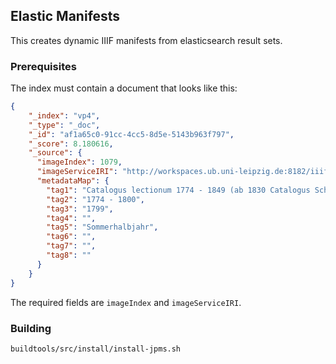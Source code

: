 ## Elastic Manifests

This creates dynamic IIIF manifests from elasticsearch result sets.

### Prerequisites

The index must contain a document that looks like this:

```json
{
    "_index": "vp4",
    "_type": "_doc",
    "_id": "af1a65c0-91cc-4cc5-8d5e-5143b963f797",
    "_score": 8.180616,
    "_source": {
      "imageIndex": 1079,
      "imageServiceIRI": "http://workspaces.ub.uni-leipzig.de:8182/iiif/2/08d0bd2b-f7c9-5222-a819-72bde9c940ea",
      "metadataMap": {
        "tag1": "Catalogus lectionum 1774 - 1849 (ab 1830 Catalogus Scholarum)",
        "tag2": "1774 - 1800",
        "tag3": "1799",
        "tag4": "",
        "tag5": "Sommerhalbjahr",
        "tag6": "",
        "tag7": "",
        "tag8": ""
      }
    }
}
```
The required fields are `imageIndex` and `imageServiceIRI`.

### Building

`buildtools/src/install/install-jpms.sh`